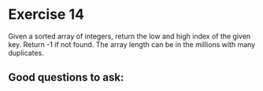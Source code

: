 # Exercise 14
Given a sorted array of integers, return the low and high index of the given key. Return -1 if not found. The array length can be in the millions with many duplicates.

## Good questions to ask:
